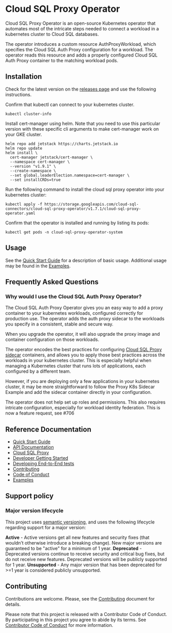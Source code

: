 # Cloud SQL Proxy Operator

Cloud SQL Proxy Operator is an open-source Kubernetes operator that automates
most of the intricate steps needed to connect a workload in a kubernetes cluster
to Cloud SQL databases.

The operator introduces a custom resource AuthProxyWorkload,
which specifies the Cloud SQL Auth Proxy configuration for a workload. The operator
reads this resource and adds a properly configured Cloud SQL Auth Proxy container
to the matching workload pods.

## Installation

Check for the latest version on the [releases page][latest-release] and use the
following instructions.

[latest-release]: https://github.com/GoogleCloudPlatform/cloud-sql-proxy-operator/releases/latest

Confirm that kubectl can connect to your kubernetes cluster.

```shell
kubectl cluster-info
```

Install cert-manager using helm. Note that you need to use this particular
version with these specific cli arguments to make cert-manager work on
your GKE cluster.

```shell
helm repo add jetstack https://charts.jetstack.io
helm repo update
helm install \
  cert-manager jetstack/cert-manager \
  --namespace cert-manager \
  --version "v1.9.1" \
  --create-namespace \
  --set global.leaderElection.namespace=cert-manager \
  --set installCRDs=true
```

Run the following command to install the cloud sql proxy operator into
your kubernetes cluster:

<!-- {x-release-please-start-version} -->

```shell
kubectl apply -f https://storage.googleapis.com/cloud-sql-connectors/cloud-sql-proxy-operator/v1.7.1/cloud-sql-proxy-operator.yaml
```

<!-- {x-release-please-end} -->

Confirm that the operator is installed and running by listing its pods:

```shell
kubectl get pods -n cloud-sql-proxy-operator-system
```

## Usage

See the [Quick Start Guide](docs/quick-start.md) for a description of basic usage.
Additional usage may be found in the [Examples](docs/examples/).

## Frequently Asked Questions

### Why would I use the Cloud SQL Auth Proxy Operator?

The Cloud SQL Auth Proxy Operator gives you an easy way to add a proxy container
to your kubernetes workloads, configured correctly for production use. The operator
adds the auth proxy sidecar to the workloads you specify in a consistent, stable and secure way.

When you upgrade the operator, it will also upgrade the proxy image and container
configuration on those workloads.

The operator encodes the best practices for configuring
[Cloud SQL Proxy sidecar](https://github.com/GoogleCloudPlatform/cloud-sql-proxy/tree/main/examples/k8s-sidecar)
containers, and allows you to apply those best practices across the workloads in your kubernetes
cluster. This is especially helpful when managing a Kubernetes cluster that runs lots of
applications, each configured by a different team.

However, if you are deploying only a few applications in your kubernetes cluster, it may be
more straightforward to follow the Proxy K8s Sidecar Example and add the sidecar container
directly in your configuration.

The operator does not help set up roles and permissions. This also requires intricate configuration,
especially for workload identity federation. This is now a feature request, see #706

## Reference Documentation

- [Quick Start Guide](docs/quick-start.md)
- [API Documentation](docs/api.md)
- [Cloud SQL Proxy](https://github.com/GoogleCloudPlatform/cloud-sql-proxy)
- [Developer Getting Started](docs/dev.md)
- [Developing End-to-End tests](docs/e2e-tests.md)
- [Contributing](docs/contributing.md)
- [Code of Conduct](docs/code-of-conduct.md)
- [Examples](docs/examples/)

## Support policy

### Major version lifecycle

This project uses [semantic versioning](https://semver.org/), and uses the
following lifecycle regarding support for a major version:

**Active** - Active versions get all new features and security fixes (that
wouldn’t otherwise introduce a breaking change). New major versions are
guaranteed to be "active" for a minimum of 1 year.
**Deprecated** - Deprecated versions continue to receive security and critical
bug fixes, but do not receive new features. Deprecated versions will be publicly
supported for 1 year.
**Unsupported** - Any major version that has been deprecated for >=1 year is
considered publicly unsupported.

## Contributing

Contributions are welcome. Please, see the [Contributing](docs/contributing.md) document
for details.

Please note that this project is released with a Contributor Code of Conduct.
By participating in this project you agree to abide by its terms. See
[Contributor Code of Conduct](docs/code-of-conduct.md) for more information.

